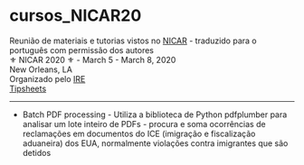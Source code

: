 # cursos_NICAR20
Reunião de materiais e tutorias vistos no [NICAR](https://www.ire.org/events-and-training/conferences/nicar-2020) - traduzido para o português com permissão dos autores <br>
⚜️ NICAR 2020 ⚜️ - March 5 - March 8, 2020<br>
New Orleans, LA<br>
Organizado pelo [IRE](https://www.ire.org/)<br> 
[Tipsheets](https://www.ire.org/events-and-training/conferences/nicar-2020/tipsheets-links)

-------------------------------------

- Batch PDF processing - Utiliza a biblioteca de Python pdfplumber para analisar um lote inteiro de PDFs - procura e soma ocorrências de reclamações em documentos do ICE (imigração e fiscalização aduaneira) dos EUA, normalmente violações contra imigrantes que são detidos
